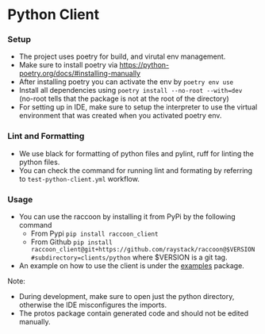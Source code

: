 # Python Client

### Setup
- The project uses poetry for build, and virutal env management.
- Make sure to install poetry via https://python-poetry.org/docs/#installing-manually
- After installing poetry you can activate the env by `poetry env use`
- Install all dependencies using `poetry install --no-root --with=dev` (no-root tells that the package is not at the root of the directory)
- For setting up in IDE, make sure to setup the interpreter to use the virtual environment that was created when you activated poetry env.

### Lint and Formatting
- We use black for formatting of python files and pylint, ruff for linting the python files.
- You can check the command for running lint and formating by referring to `test-python-client.yml` workflow.

### Usage
- You can use the raccoon by installing it from PyPi by the following command
  - From Pypi
  ```pip install raccoon_client``` 
  - From Github 
  ```pip install raccoon_client@git+https://github.com/raystack/raccoon@$VERSION#subdirectory=clients/python```
    where $VERSION is a git tag.
- An example on how to use the client is under the [examples](examples) package.

Note: 
- During development, make sure to open just the python directory, otherwise the IDE misconfigures the imports.
- The protos package contain generated code and should not be edited manually.

